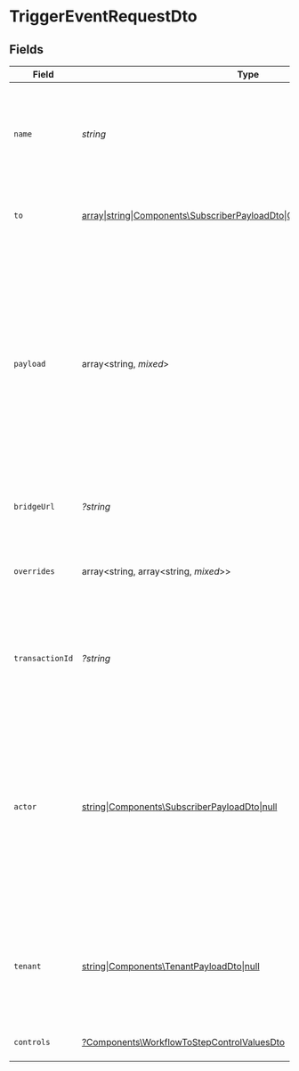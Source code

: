 # TriggerEventRequestDto


## Fields

| Field                                                                                                                                                                                                                                                                                | Type                                                                                                                                                                                                                                                                                 | Required                                                                                                                                                                                                                                                                             | Description                                                                                                                                                                                                                                                                          | Example                                                                                                                                                                                                                                                                              |
| ------------------------------------------------------------------------------------------------------------------------------------------------------------------------------------------------------------------------------------------------------------------------------------ | ------------------------------------------------------------------------------------------------------------------------------------------------------------------------------------------------------------------------------------------------------------------------------------ | ------------------------------------------------------------------------------------------------------------------------------------------------------------------------------------------------------------------------------------------------------------------------------------ | ------------------------------------------------------------------------------------------------------------------------------------------------------------------------------------------------------------------------------------------------------------------------------------ | ------------------------------------------------------------------------------------------------------------------------------------------------------------------------------------------------------------------------------------------------------------------------------------ |
| `name`                                                                                                                                                                                                                                                                               | *string*                                                                                                                                                                                                                                                                             | :heavy_check_mark:                                                                                                                                                                                                                                                                   | The trigger identifier of the workflow you wish to send. This identifier can be found on the workflow page.                                                                                                                                                                          | workflow_identifier                                                                                                                                                                                                                                                                  |
| `to`                                                                                                                                                                                                                                                                                 | [array\|string\|Components\SubscriberPayloadDto\|Components\TopicPayloadDto](../../Models/Components/To.md)                                                                                                                                                                          | :heavy_check_mark:                                                                                                                                                                                                                                                                   | The recipients list of people who will receive the notification.                                                                                                                                                                                                                     |                                                                                                                                                                                                                                                                                      |
| `payload`                                                                                                                                                                                                                                                                            | array<string, *mixed*>                                                                                                                                                                                                                                                               | :heavy_minus_sign:                                                                                                                                                                                                                                                                   | The payload object is used to pass additional custom information that could be <br/>    used to render the workflow, or perform routing rules based on it. <br/>      This data will also be available when fetching the notifications feed from the API to display certain parts of the UI. | {<br/>"comment_id": "string",<br/>"post": {<br/>"text": "string"<br/>}<br/>}                                                                                                                                                                                                         |
| `bridgeUrl`                                                                                                                                                                                                                                                                          | *?string*                                                                                                                                                                                                                                                                            | :heavy_minus_sign:                                                                                                                                                                                                                                                                   | A URL to bridge for additional processing.                                                                                                                                                                                                                                           | https://example.com/bridge                                                                                                                                                                                                                                                           |
| `overrides`                                                                                                                                                                                                                                                                          | array<string, array<string, *mixed*>>                                                                                                                                                                                                                                                | :heavy_minus_sign:                                                                                                                                                                                                                                                                   | This could be used to override provider specific configurations                                                                                                                                                                                                                      | {<br/>"fcm": {<br/>"data": {<br/>"key": "value"<br/>}<br/>}<br/>}                                                                                                                                                                                                                    |
| `transactionId`                                                                                                                                                                                                                                                                      | *?string*                                                                                                                                                                                                                                                                            | :heavy_minus_sign:                                                                                                                                                                                                                                                                   | A unique identifier for this transaction, we will generate a UUID if not provided.                                                                                                                                                                                                   |                                                                                                                                                                                                                                                                                      |
| `actor`                                                                                                                                                                                                                                                                              | [string\|Components\SubscriberPayloadDto\|null](../../Models/Components/Actor.md)                                                                                                                                                                                                    | :heavy_minus_sign:                                                                                                                                                                                                                                                                   | It is used to display the Avatar of the provided actor's subscriber id or actor object.<br/><br/><br/><br/>    If a new actor object is provided, we will create a new subscriber in our system                                                                                      |                                                                                                                                                                                                                                                                                      |
| `tenant`                                                                                                                                                                                                                                                                             | [string\|Components\TenantPayloadDto\|null](../../Models/Components/Tenant.md)                                                                                                                                                                                                       | :heavy_minus_sign:                                                                                                                                                                                                                                                                   | It is used to specify a tenant context during trigger event.<br/>    Existing tenants will be updated with the provided details.                                                                                                                                                     |                                                                                                                                                                                                                                                                                      |
| `controls`                                                                                                                                                                                                                                                                           | [?Components\WorkflowToStepControlValuesDto](../../Models/Components/WorkflowToStepControlValuesDto.md)                                                                                                                                                                              | :heavy_minus_sign:                                                                                                                                                                                                                                                                   | Additional control configurations.                                                                                                                                                                                                                                                   |                                                                                                                                                                                                                                                                                      |